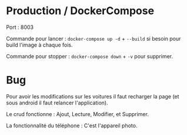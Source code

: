 # Production / DockerCompose

Port : 8003

Commande pour lancer : `docker-compose up -d` + `--build` si besoin pour build l'image à chaque fois.

Commande pour stopper : `docker-compose down` + `-v` pour supprimer.


# Bug

Pour avoir les modifications sur les voitures il faut recharger la page (et sous android il faut relancer l'application).

Le crud fonctionne : Ajout, Lecture, Modifier, et Supprimer.

La fonctionnalité du téléphone : C'est l'appareil photo.

